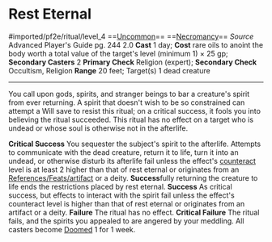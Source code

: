 # Rest Eternal
#imported/pf2e/ritual/level_4
==[Uncommon](uncommon.md)== ==[Necromancy](necromancy.md)==
*Source* Advanced Player's Guide pg. 244 2.0
**Cast** 1 day; **Cost** rare oils to anoint the body worth a total value of the target's level (minimum 1) × 25 gp; **Secondary Casters** 2
**Primary Check** Religion (expert); **Secondary Check** Occultism, Religion
**Range** 20 feet; Target(s) 1 dead creature

---
You call upon gods, spirits, and stranger beings to bar a creature's spirit from ever returning. A spirit that doesn't wish to be so constrained can attempt a Will save to resist this ritual; on a critical success, it fools you into believing the ritual succeeded. This ritual has no effect on a target who is undead or whose soul is otherwise not in the afterlife.

**Critical Success** You sequester the subject's spirit to the afterlife. Attempts to communicate with the dead creature, return it to life, turn it into an undead, or otherwise disturb its afterlife fail unless the effect's [counteract](../../../Rules/Counteracting.md) level is at least 2 higher than that of rest eternal or originates from an [References/Feats/artifact](References/Feats/artifact) or a deity. 
**Success**fully returning the creature to life ends the restrictions placed by rest eternal.
**Success** As critical success, but effects to interact with the spirit fail unless the effect's counteract level is higher than that of rest eternal or originates from an artifact or a deity.
**Failure** The ritual has no effect.
**Critical Failure** The ritual fails, and the spirits you appealed to are angered by your meddling. All casters become [Doomed](../../../Conditions/Doomed.md) 1 for 1 week.